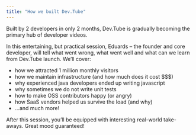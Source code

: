 ```yaml
---
title: "How we built Dev.Tube"
---
```


Built by 2 developers in only 2 months, Dev.Tube is gradually becoming the primary hub of developer videos.

In this entertaining, but practical session, Eduards – the founder and core developer, will tell what went wrong, what went well and what can we learn from Dev.Tube launch. We’ll cover:

- how we attracted 1 million monthly visitors
- how we maintain infrastructure (and how much does it cost $$$)
- why experienced java developers ended up writing javascript
- why sometimes we do not write unit tests
- how to make OSS contributors happy (or angry)
- how SaaS vendors helped us survive the load (and why)
- ...and much more!

After this session, you’ll be equipped with interesting real-world take-aways. Great mood guaranteed!